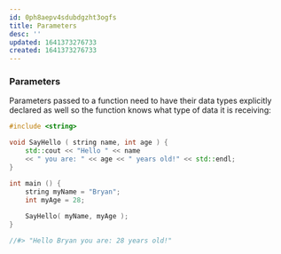 ```yaml
---
id: 0ph8aepv4sdubdgzht3ogfs
title: Parameters
desc: ''
updated: 1641373276733
created: 1641373276733
---
```



### Parameters

Parameters passed to a function need to have their data types explicitly declared as well so the function knows what type of data it is receiving:

```cpp
#include <string>

void SayHello ( string name, int age ) {
	std::cout << "Hello " << name 
	<< " you are: " << age << " years old!" << std::endl;	
}

int main () {
	string myName = "Bryan";
	int myAge = 28;
	
	SayHello( myName, myAge );
}

//#> "Hello Bryan you are: 28 years old!"
```


